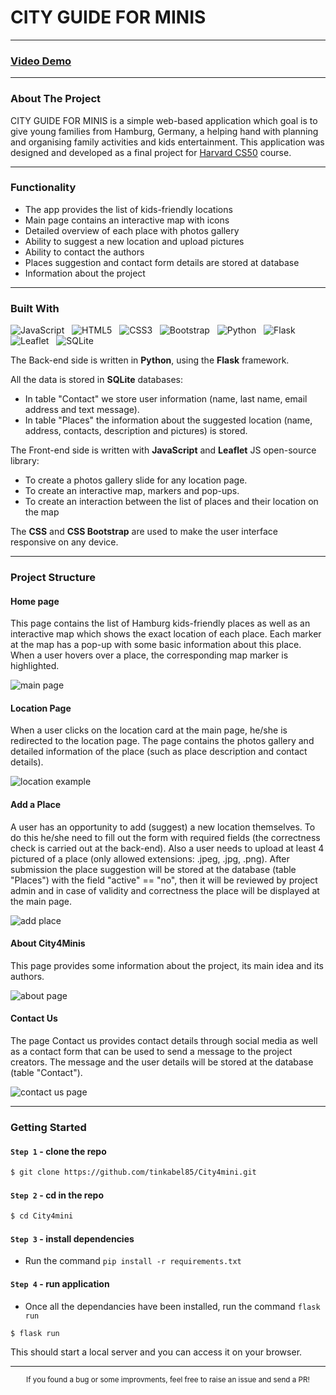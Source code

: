 # CITY GUIDE FOR MINIS
___

### [Video Demo](https://www.youtube.com/watch?v=F0itNOsWQqg)
___

### About The Project

CITY GUIDE FOR MINIS is a simple web-based application which goal is to give young families from Hamburg, Germany, a helping hand with planning and organising family activities and kids entertainment. 
This application was designed and developed as a final project for [Harvard CS50](https://cs50.harvard.edu/x/2022/) course. 
 
___

### Functionality

+ The app provides the list of kids-friendly locations 
+ Main page contains an interactive map with icons
+ Detailed overview of each place with photos gallery
+ Ability to suggest a new location and upload pictures
+ Ability to contact the authors 
+ Places suggestion and contact form details are stored at database
+ Information about the project

___

### Built With

![JavaScript](https://img.shields.io/badge/-JavaScript-black?style=flat-square&logo=javascript) &nbsp;
![HTML5](https://img.shields.io/badge/-HTML5-E34F26?style=flat-square&logo=html5&logoColor=white) &nbsp;
![CSS3](https://img.shields.io/badge/-CSS3-1572B6?style=flat-square&logo=css3) &nbsp;
![Bootstrap](https://img.shields.io/badge/Bootstrap-563D7C?style=flat-square&llogo=bootstrap&logoColor=white) &nbsp;
![Python](https://img.shields.io/badge/-Python-black?style=flat-square&logo=Python) &nbsp;
![Flask](https://img.shields.io/badge/Flask-000000?style=flat-square&logo=flask&logoColor=white) &nbsp;
![Leaflet](https://img.shields.io/badge/Leaflet_JS-green?style=flat-square&llogo=leaflet&logoColor=white) &nbsp;
![SQLite](https://img.shields.io/badge/SQLite-07405E?style=flat-square&logo=sqlite&logoColor=white) &nbsp;


The Back-end side is written in **Python**, using the **Flask** framework.

All the data is stored in **SQLite** databases:
* In table "Contact"  we store user information (name, last name, email address and text message).
* In table "Places" the information about the suggested location (name, address, contacts, description and pictures) is stored. 


The Front-end side is written with **JavaScript** and **Leaflet** JS open-source library:
* To create a photos gallery slide for any location page.
* To create an interactive map, markers and pop-ups. 
* To create an interaction between the list of places and their location on the map


The **CSS** and **CSS Bootstrap** are used to make the user interface responsive on any device.
___

### Project Structure

#### Home page

This page contains the list of Hamburg kids-friendly places as well as an interactive map which shows the exact location of each place. 
Each marker at the map has a pop-up with some basic information about this place. When a user hovers over a place, the corresponding map marker is highlighted. 

![main page](https://i.ibb.co/rmPtg2H/main-page.png)

#### Location Page

When a user clicks on the location card at the main page, he/she is redirected to the location page. The page contains the photos gallery and detailed information of the place (such as place description and contact details).

![location example](https://i.ibb.co/rmH8QY0/location-example.png)

#### Add a Place

A user has an opportunity to add (suggest) a new location themselves. To do this he/she need to fill out the form with required fields (the correctness check is carried out at the back-end). Also a user needs to upload at least 4 pictured of a place (only allowed extensions: .jpeg, .jpg, .png). After submission the place suggestion will be stored at the database (table "Places") with the field "active" == "no", then it will be reviewed by project admin and in case of validity and correctness the place will be displayed at the main page.

![add place](https://i.ibb.co/N1sC41P/add-place.png)

#### About City4Minis

This page provides some information about the project, its main idea and its authors.

![about page](https://i.ibb.co/KVWHhKY/about.png)

#### Contact Us

The page Contact us provides contact details through social media as well as a contact form that can be used to send a message to the project creators. The message and the user details will be stored at the database (table "Contact").

![contact us page](https://i.ibb.co/825WFwS/contact-us.png)

___
###  Getting Started 

#### `Step 1` - clone the repo
```bash
$ git clone https://github.com/tinkabel85/City4mini.git
```

#### `Step 2` - cd in the repo

```bash
$ cd City4mini
```

#### `Step 3` - install dependencies

+ Run the command ```pip install -r requirements.txt```

#### `Step 4` - run application

+ Once all the dependancies have been installed, run the command ```flask run```
```bash
$ flask run
```

This should start a local server and you can access it on your browser.

---
<div align="center">
    <sub>If you found a bug or some improvments, feel free to raise an issue and send a PR!</sub>
</div>